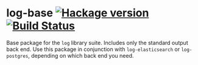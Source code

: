 # log-base [![Hackage version](https://img.shields.io/hackage/v/log-base.svg?label=Hackage)](https://hackage.haskell.org/package/log-base) [![Build Status](https://secure.travis-ci.org/scrive/log.svg?branch=master)](http://travis-ci.org/scrive/log)

Base package for the `log` library suite. Includes only the standard output
back end. Use this package in conjunction with `log-elasticsearch` or
`log-postgres`, depending on which back end you need.
